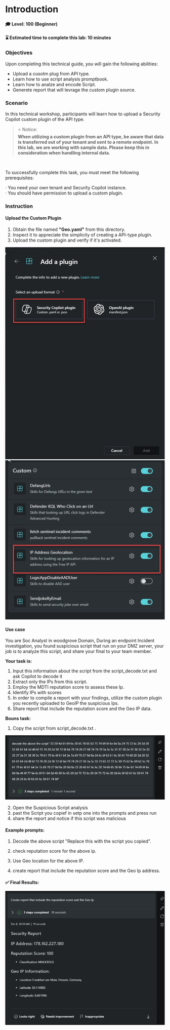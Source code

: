 # Introduction 

#### 🎓 Level: 100 (Beginner)
#### ⌛ Estimated time to complete this lab: 10 minutes

### Objectives

Upon completing this technical guide, you will gain the following abilities:<br>

* Upload a cusotm plug from API type.<br>
* Learn how to use script analysis promptbook.<br>
* Learn how to analze and encode Script.<br>
* Generete report that will levrage the custom plugin source.<br>

### Scenario
In this technical workshop, participants will learn how to upload a Security Copilot custom plugin of the API type.<br> 

> ⭐ Notice: <br>
**When utilizing a custom plugin from an API type, be aware that data is transferred out of your tenant and sent to a remote endpoint. In this lab, we are working with sample data. Please keep this in consideration when handling internal data.**
<br>

To successfully complete this task, you must meet the following prerequisites:<br>

· You need your own tenant and Security Copilot instance.<br>
· You should have permission to upload a custom plugin.<br>



###  Instruction
    

#### Upload the Custom Plugin 


1. Obtain the file named **"Geo.yaml"** from this directory.<br>
2. Inspect it to appreciate the simplicity of creating a API-type plugin.<br>
3. Upload the custom plugin and verify if it's activated.<br>

<img src="./images/upload_plugin.jpg"/>


<img src="./images/plugin_turn_on.jpg"/>


####  Use case


You are Soc Analyst in woodgrove Domain, During an endpoint Incident investigation, you found suspicious script that run on your DMZ server, your job is to analyze this script, and share your final to your team member.<br> 



**Your task is:**<br>

1. Input this information about the script from the script_decode.txt and ask Copilot to decode it
2. Extract only the IPs from this script.
3. Employ the MDTI reputation score to assess these Ip.
4. Identify IPs with scores
5. In order to compile a report with your findings, utilize the custom plugin you recently uploaded to GeoIP the suspicious Ips.
6. Share report that include the reputation score and the Geo IP data.

**Bouns task:**<br>

1. Copy the script from script_decode.txt .<br> 

<img src="./images/decode.png"/>

2. Open the Suspicious Script analysis
3. past the Script you copief in setp one into the prompts and press run 
4. share the report and notice if this script was malicious


####   Example prompts:

1. Decode the above script "Replace this with the script you copied".<br> 

2. check reputation score for the above ip.<br> 

3. Use Geo location for the above IP.<br> 

4. create report that include the reputation score and the Geo Ip address.<br> 


####  ✅  Final Results:


<img src="./images/final_free%20text.png"/>

